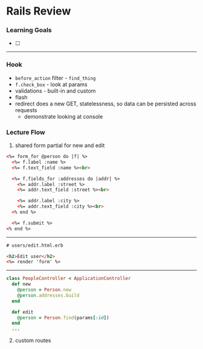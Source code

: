 # Rails Review

### Learning Goals

* [ ] 


--------------------------

### Hook

* `before_action` filter - `find_thing`
* `f.check_box` - look at params
* validations - built-in and custom
* flash
* redirect does a new GET, statelessness, so data can be persisted across requests 
    * demonstrate looking at console 

### Lecture Flow

1. shared form partial for new and edit

```html
<%= form_for @person do |f| %>
  <%= f.label :name %>
  <%= f.text_field :name %><br>

  <%= f.fields_for :addresses do |addr| %>
    <%= addr.label :street %>
    <%= addr.text_field :street %><br>

    <%= addr.label :city %>
    <%= addr.text_field :city %><br>
  <% end %>

  <%= f.submit %>
<% end %>
```

---
```html
# users/edit.html.erb

<h2>Edit user</h2>
<%= render 'form' %>
```

---
```ruby
class PeopleController < ApplicationController
  def new
    @person = Person.new
    @person.addresses.build
  end

  def edit
    @person = Person.find(params[:id])
  end
  ...
```

2. custom routes
